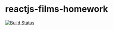 # reactjs-films-homework
[![Build Status](https://travis-ci.org/ViktorNA/reactjs-films-homework.svg?branch=master)](https://travis-ci.org/ViktorNA/reactjs-films-homework)
